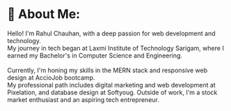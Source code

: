 # 💫 About Me:
Hello! I'm Rahul Chauhan, with a deep passion for web development and technology.<br>My journey in tech began at Laxmi Institute of Technology Sarigam, where I earned my Bachelor's in Computer Science and Engineering.<br><br>Currently, I'm honing my skills in the MERN stack and responsive web design at AccioJob bootcamp. <br>My professional path includes digital marketing and web development at Pixelation, and database design at Softyoug. Outside of work, I'm a stock market enthusiast and an aspiring tech entrepreneur.


